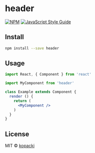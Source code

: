 # header

> 

[![NPM](https://img.shields.io/npm/v/header.svg)](https://www.npmjs.com/package/header) [![JavaScript Style Guide](https://img.shields.io/badge/code_style-standard-brightgreen.svg)](https://standardjs.com)

## Install

```bash
npm install --save header
```

## Usage

```jsx
import React, { Component } from 'react'

import MyComponent from 'header'

class Example extends Component {
  render () {
    return (
      <MyComponent />
    )
  }
}
```

## License

MIT © [kopacki](https://github.com/kopacki)
